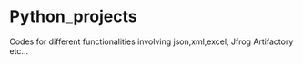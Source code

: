 # Python_projects
Codes for different functionalities involving json,xml,excel, Jfrog Artifactory etc...
